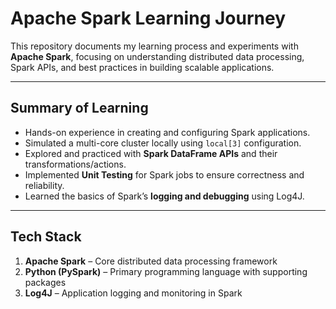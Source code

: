 # Apache Spark Learning Journey

This repository documents my learning process and experiments with **Apache Spark**, focusing on understanding distributed data processing, Spark APIs, and best practices in building scalable applications.

---

## Summary of Learning
- Hands-on experience in creating and configuring Spark applications.  
- Simulated a multi-core cluster locally using `local[3]` configuration.  
- Explored and practiced with **Spark DataFrame APIs** and their transformations/actions.  
- Implemented **Unit Testing** for Spark jobs to ensure correctness and reliability.  
- Learned the basics of Spark’s **logging and debugging** using Log4J.  

---

## Tech Stack
1. **Apache Spark** – Core distributed data processing framework  
2. **Python (PySpark)** – Primary programming language with supporting packages  
3. **Log4J** – Application logging and monitoring in Spark  
